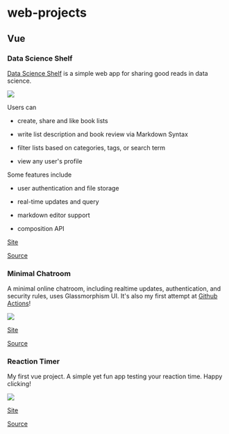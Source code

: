 # web-projects

## Vue

### Data Science Shelf

[Data Science Shelf](https://dsbook-list.web.app/) is a simple web app for sharing good reads in data science. 


<img src = 'https://qiushi.rbind.io/project/data-science-shelf/featured_hu2a2fd19ce2d1a85f104e7db3c03d0017_196571_720x0_resize_q90_lanczos.jpg'/>

Users can 

- create, share and like book lists

- write list description and book review via Markdown Syntax

- filter lists based on categories, tags, or search term 

- view any user's profile 


Some features include 

- user authentication and file storage

- real-time updates and query

- markdown editor support 

- composition API 

[Site](https://dsbook-list.web.app/)

[Source](https://github.com/enixam/data-science-shelf)

### Minimal Chatroom

A minimal online chatroom, including realtime updates, authentication, and security rules, uses Glassmorphism UI. It's also my first attempt at [Github Actions](https://github.com/enixam/chatroom/actions?query=workflow%3A%22Deploy+with+Firebase%22)!  


<a href = "https://minimal-chatroom.web.app/">
  <img src="https://qiushi.rbind.io/project/chatroom/featured_hu18ec2d6ae2dafaff64fc87f8ab1abd15_43567_720x0_resize_q90_lanczos.jpg">
</a>

[Site](https://minimal-chatroom.web.app)

[Source](https://github.com/enixam/chatroom)

### Reaction Timer

My first vue project. A simple yet fun app testing your reaction time. Happy clicking!

<a href = "https://test-your-reaction.web.app/">
  <img src="https://qiushi.rbind.io/project/reaction-timer/featured_hub15b733d044dbeffe3060a11a359ffc0_46776_720x0_resize_q90_lanczos.jpg">
</a>


[Site](https://test-your-reaction.web.app)

[Source](https://github.com/enixam/reation-timer)
